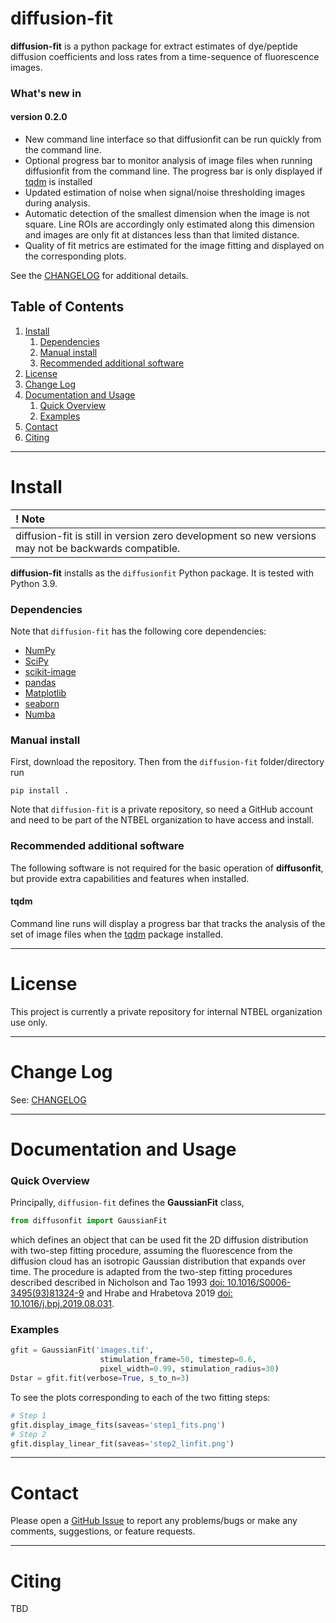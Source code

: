 # diffusion-fit



**diffusion-fit** is a python package for extract estimates of dye/peptide diffusion coefficients and loss rates from a time-sequence of fluorescence images.

### What's new in

#### version 0.2.0
 * New command line interface so that diffusionfit can be run quickly from the command line.
 * Optional progress bar to monitor analysis of image files when running diffusionfit from the command line. The progress bar is only displayed if [tqdm](https://github.com/tqdm/tqdm) is installed  
 * Updated estimation of noise when signal/noise thresholding images during analysis.
 * Automatic detection of the smallest dimension when the image is not square. Line ROIs are accordingly only estimated along this dimension and images are only fit at distances less than that limited distance.
 * Quality of fit metrics are estimated for the image fitting and displayed on the corresponding plots.

See the [CHANGELOG](CHANGELOG.md) for additional details.  

## Table of Contents

 1. [Install](#install)
     1. [Dependencies](#dependencies)
     2. [Manual install](#manual-install)
     3. [Recommended additional software](#recommended-additional-software)
 2. [License](#license)
 3. [Change Log](#change-log)
 4. [Documentation and Usage](#documentation-and-usage)
     1. [Quick Overview](#quick-overview)
     2. [Examples](#examples)
 5. [Contact](#contact)
 6. [Citing](#citing)  

------

# Install

| **! Note** |
| :--- |
|  diffusion-fit is still in version zero development so new versions may not be backwards compatible. |

**diffusion-fit** installs as the `diffusionfit` Python package. It is tested with Python 3.9.

### Dependencies
Note that `diffusion-fit` has the following core dependencies:
   * [NumPy](http://www.numpy.org/)
   * [SciPy](https://www.scipy.org/)
   * [scikit-image](https://scikit-image.org/)
   * [pandas](https://pandas.pydata.org/)
   * [Matplotlib](https://matplotlib.org/)
   * [seaborn](https://seaborn.pydata.org/)
   * [Numba](https://numba.pydata.org/)

### Manual install
First, download the repository. Then from the `diffusion-fit` folder/directory run
```
pip install .
```

Note that `diffusion-fit` is a private repository, so need a GitHub account and
need to be part of the NTBEL organization to have access and install.

### Recommended additional software

The following software is not required for the basic operation of **diffusonfit**, but provide extra capabilities and features when installed.

#### tqdm
Command line runs will display a progress bar that tracks the analysis of the set of image files when the [tqdm](https://github.com/tqdm/tqdm) package installed.  

------

# License

This project is currently a private repository for internal NTBEL
organization use only.

------

# Change Log

See: [CHANGELOG](CHANGELOG.md)

------

# Documentation and Usage

### Quick Overview
Principally, `diffusion-fit` defines the **GaussianFit** class,
```python
from diffusonfit import GaussianFit
```
which defines an object that can be used fit the 2D diffusion distribution with
two-step fitting procedure, assuming the fluorescence from the diffusion cloud
has an isotropic Gaussian distribution that expands over time. The procedure is
adapted from the two-step fitting procedures described described in Nicholson and Tao 1993 [doi: 10.1016/S0006-3495(93)81324-9](https://doi.org/10.1016/S0006-3495(93)81324-9) and Hrabe and Hrabetova 2019 [doi: 10.1016/j.bpj.2019.08.031](https://doi.org/10.1016/j.bpj.2019.08.031).

### Examples
```python
gfit = GaussianFit('images.tif',
                    stimulation_frame=50, timestep=0.6,
                    pixel_width=0.99, stimulation_radius=30)
Dstar = gfit.fit(verbose=True, s_to_n=3)                    
```
To see the plots corresponding to each of the two fitting steps:
```python
# Step 1
gfit.display_image_fits(saveas='step1_fits.png')
# Step 2
gfit.display_linear_fit(saveas='step2_linfit.png')
```

------

# Contact

Please open a [GitHub Issue](https://github.com/NTBEL/diffusion-fit/issues) to
report any problems/bugs or make any comments, suggestions, or feature requests.

------

# Citing

TBD
